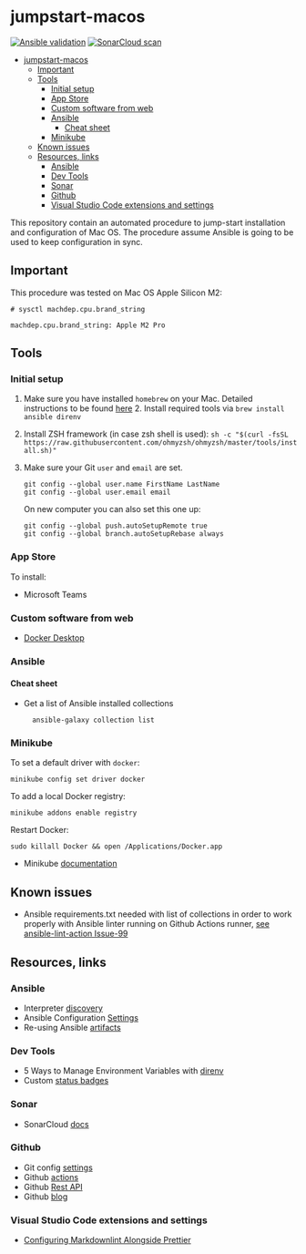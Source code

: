 # jumpstart-macos

[![Ansible validation](https://github.com/patryk-gpl/jumpstart-macos/actions/workflows/validation.yml/badge.svg)](https://github.com/patryk-gpl/jumpstart-macos/actions/workflows/validation.yml)
[![SonarCloud scan](https://github.com/patryk-gpl/jumpstart-macos/actions/workflows/build.yml/badge.svg)](https://github.com/patryk-gpl/jumpstart-macos/actions/workflows/build.yml)

- [jumpstart-macos](#jumpstart-macos)
  - [Important](#important)
  - [Tools](#tools)
    - [Initial setup](#initial-setup)
    - [App Store](#app-store)
    - [Custom software from web](#custom-software-from-web)
    - [Ansible](#ansible)
      - [Cheat sheet](#cheat-sheet)
    - [Minikube](#minikube)
  - [Known issues](#known-issues)
  - [Resources, links](#resources-links)
    - [Ansible](#ansible-1)
    - [Dev Tools](#dev-tools)
    - [Sonar](#sonar)
    - [Github](#github)
    - [Visual Studio Code extensions and settings](#visual-studio-code-extensions-and-settings)

This repository contain an automated procedure to jump-start installation and configuration of Mac OS.
The procedure assume Ansible is going to be used to keep configuration in sync.

## Important

This procedure was tested on Mac OS Apple Silicon M2:

    # sysctl machdep.cpu.brand_string

    machdep.cpu.brand_string: Apple M2 Pro

## Tools

### Initial setup

1.  Make sure you have installed `homebrew` on your Mac. Detailed instructions to be found [here](https://brew.sh) 2. Install required tools via `brew install ansible direnv`
2.  Install ZSH framework (in case zsh shell is used): `sh -c "$(curl -fsSL https://raw.githubusercontent.com/ohmyzsh/ohmyzsh/master/tools/install.sh)"`
3.  Make sure your Git `user` and `email` are set.

        git config --global user.name FirstName LastName
        git config --global user.email email

    On new computer you can also set this one up:

        git config --global push.autoSetupRemote true
        git config --global branch.autoSetupRebase always

### App Store

To install:

- Microsoft Teams

### Custom software from web

- [Docker Desktop](https://docs.docker.com/desktop/install/mac-install/)

### Ansible

#### Cheat sheet

- Get a list of Ansible installed collections

        ansible-galaxy collection list

### Minikube

To set a default driver with `docker`:

    minikube config set driver docker

To add a local Docker registry:

    minikube addons enable registry

Restart Docker:

    sudo killall Docker && open /Applications/Docker.app

- Minikube [documentation](https://minikube.sigs.k8s.io/docs/)

## Known issues

- Ansible requirements.txt needed with list of collections in order to work properly with Ansible linter running on Github Actions runner, [see ansible-lint-action Issue-99](https://github.com/ansible/ansible-lint-action/issues/99)

## Resources, links

### Ansible

- Interpreter [discovery](https://docs.ansible.com/ansible/latest/reference_appendices/interpreter_discovery.html)
- Ansible Configuration [Settings](https://docs.ansible.com/ansible/latest/reference_appendices/config.html#ansible-configuration-settings)
- Re-using Ansible [artifacts](https://docs.ansible.com/ansible/6/user_guide/playbooks_reuse.html#playbooks-reuse)

### Dev Tools

- 5 Ways to Manage Environment Variables with [direnv](https://www.sixfeetup.com/blog/direnv-manage-environment-variables)
- Custom [status badges](https://css-tricks.com/adding-custom-github-badges-to-your-repo/)

### Sonar

- SonarCloud [docs](https://docs.sonarcloud.io/)

### Github

- Git config [settings](https://git-scm.com/docs/git-config#Documentation/git-config.txt-pushautoSetupRemote)
- Github [actions](https://docs.github.com/en/actions)
- Github [Rest API](https://docs.github.com/en/rest/actions/workflows)
- Github [blog](https://github.blog/)

### Visual Studio Code extensions and settings

- [Configuring Markdownlint Alongside Prettier](https://blog.joshuakgoldberg.com/configuring-markdownlint-alongside-prettier/)
